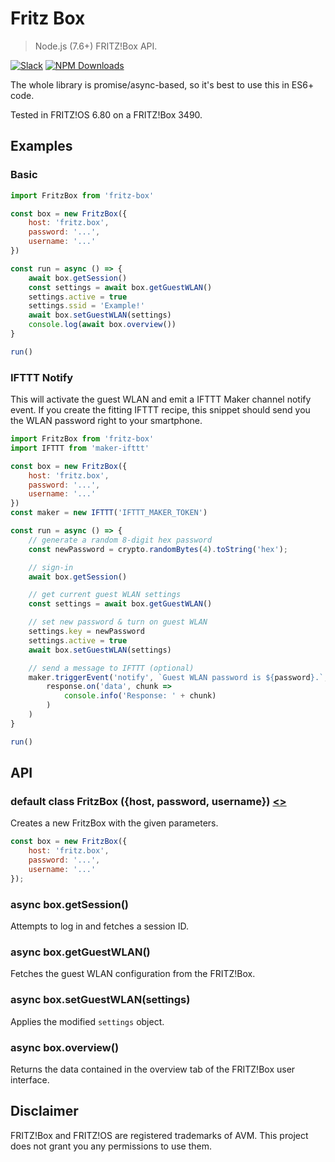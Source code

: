 # Fritz Box

> Node.js (7.6+) FRITZ!Box API.

[![Slack](https://slack.dodekeract.com/badge.svg)](https://slack.dodekeract.com)
[![NPM Downloads](https://img.shields.io/npm/dt/fritz-box.svg)](https://npmjs.com/package/fritz-box)

The whole library is promise/async-based, so it's best to use this in ES6+ code.

Tested in FRITZ!OS 6.80 on a FRITZ!Box 3490.

## Examples

### Basic

```javascript
import FritzBox from 'fritz-box'

const box = new FritzBox({
	host: 'fritz.box',
	password: '...',
	username: '...'
})

const run = async () => {
	await box.getSession()
	const settings = await box.getGuestWLAN()
	settings.active = true
	settings.ssid = 'Example!'
	await box.setGuestWLAN(settings)
	console.log(await box.overview())
}

run()
```

### IFTTT Notify

This will activate the guest WLAN and emit a IFTTT Maker channel notify event. If you create the fitting IFTTT recipe, this snippet should send you the WLAN password right to your smartphone.

```javascript
import FritzBox from 'fritz-box'
import IFTTT from 'maker-ifttt'

const box = new FritzBox({
	host: 'fritz.box',
	password: '...',
	username: '...'
})
const maker = new IFTTT('IFTTT_MAKER_TOKEN')

const run = async () => {
	// generate a random 8-digit hex password
	const newPassword = crypto.randomBytes(4).toString('hex');

	// sign-in
	await box.getSession()

	// get current guest WLAN settings
	const settings = await box.getGuestWLAN()

	// set new password & turn on guest WLAN
	settings.key = newPassword
	settings.active = true
	await box.setGuestWLAN(settings)

	// send a message to IFTTT (optional)
	maker.triggerEvent('notify', `Guest WLAN password is ${password}.`, response =>
		response.on('data', chunk =>
			console.info('Response: ' + chunk)
		)
	)
}

run()
```

## API

### default class FritzBox ({host, password, username}) [<>](/source/index.js)

Creates a new FritzBox with the given parameters.

````javascript
const box = new FritzBox({
	host: 'fritz.box',
	password: '...',
	username: '...'
});
````

### async box.getSession()

Attempts to log in and fetches a session ID.

### async box.getGuestWLAN()

Fetches the guest WLAN configuration from the FRITZ!Box.

### async box.setGuestWLAN(settings)

Applies the modified `settings` object.

### async box.overview()

Returns the data contained in the overview tab of the FRITZ!Box user interface.

## Disclaimer

FRITZ!Box and FRITZ!OS are registered trademarks of AVM. This project does not grant you any permissions to use them.
